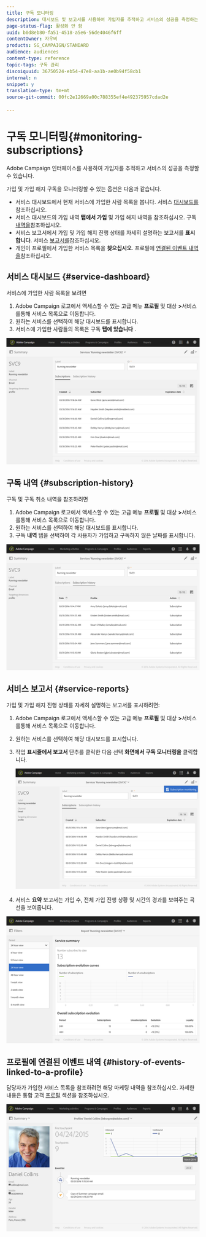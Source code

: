 ```yaml
---
title: 구독 모니터링
description: 대시보드 및 보고서를 사용하여 가입자를 추적하고 서비스의 성공을 측정하는 방법을 알아봅니다.
page-status-flag: 활성화 안 함
uuid: b0d8eb80-fa51-4518-a5e6-56de4046f6ff
contentOwner: 자우비
products: SG_CAMPAIGN/STANDARD
audience: audiences
content-type: reference
topic-tags: 구독 관리
discoiquuid: 36750524-eb54-47e8-aa1b-ae0b94f58cb1
internal: n
snippet: y
translation-type: tm+mt
source-git-commit: 00fc2e12669a00c788355ef4e492375957cdad2e

---
```



# 구독 모니터링{#monitoring-subscriptions}

Adobe Campaign 인터페이스를 사용하여 가입자를 추적하고 서비스의 성공을 측정할 수 있습니다.

가입 및 가입 해지 구독을 모니터링할 수 있는 옵션은 다음과 같습니다.

* 서비스 대시보드에서 현재 서비스에 가입한 사람 목록을 봅니다. 서비스 [대시보드를](#service-dashboard)참조하십시오.
* 서비스 대시보드의 가입 내역 **탭에서 가입** 및 가입 해지 내역을 참조하십시오. 구독 [내역을](#subscription-history)참조하십시오.
* 서비스 보고서에서 가입 및 가입 해지 진행 상태를 자세히 설명하는 보고서를 **표시합니다**. 서비스 [보고서를](#service-reports)참조하십시오.
* 개인이 프로필에서 가입한 서비스 목록을 **찾으십시오**. 프로필에 [연결된 이벤트 내역을](#history-of-events-linked-to-a-profile)참조하십시오.

## 서비스 대시보드 {#service-dashboard}

서비스에 가입한 사람 목록을 보려면

1. Adobe Campaign 로고에서 액세스할 수 있는 고급 메뉴 **프로필** 및 대상 **&gt;**&#x200B;서비스를통해 서비스 목록으로 이동합니다.
1. 원하는 서비스를 선택하여 해당 대시보드를 표시합니다.
1. 서비스에 가입한 사람들의 목록은 구독 **탭에 있습니다** .

![](assets/lp_monitoring_subscriptions_1.png)

## 구독 내역 {#subscription-history}

구독 및 구독 취소 내역을 참조하려면

1. Adobe Campaign 로고에서 액세스할 수 있는 고급 메뉴 **프로필** 및 대상 **&gt;**&#x200B;서비스를통해 서비스 목록으로 이동합니다.
1. 원하는 서비스를 선택하여 해당 대시보드를 표시합니다.
1. 구독 **내역** 탭을 선택하여 각 사용자가 가입하고 구독하지 않은 날짜를 표시합니다.

![](assets/lp_monitoring_subscriptions_2.png)

## 서비스 보고서 {#service-reports}

가입 및 가입 해지 진행 상태를 자세히 설명하는 보고서를 표시하려면:

1. Adobe Campaign 로고에서 액세스할 수 있는 고급 메뉴 **프로필** 및 대상 **&gt;**&#x200B;서비스를통해 서비스 목록으로 이동합니다.
1. 원하는 서비스를 선택하여 해당 대시보드를 표시합니다.
1. 작업 **표시줄에서 보고서** 단추를 클릭한 다음 선택 **화면에서 구독 모니터링을** 클릭합니다.

   ![](assets/lp_monitoring_subscriptions_3.png)

1. 서비스 **요약** 보고서는 가입 수, 전체 가입 진행 상황 및 시간의 경과를 보여주는 곡선을 보여줍니다.

![](assets/lp_monitoring_subscriptions_4.png)

## 프로필에 연결된 이벤트 내역 {#history-of-events-linked-to-a-profile}

담당자가 가입한 서비스 목록을 참조하려면 해당 마케팅 내역을 참조하십시오. 자세한 내용은 통합 고객 [프로필](../../audiences/using/integrated-customer-profile.md) 섹션을 참조하십시오.

![](assets/lp_monitoring_subscriptions_5.png)

